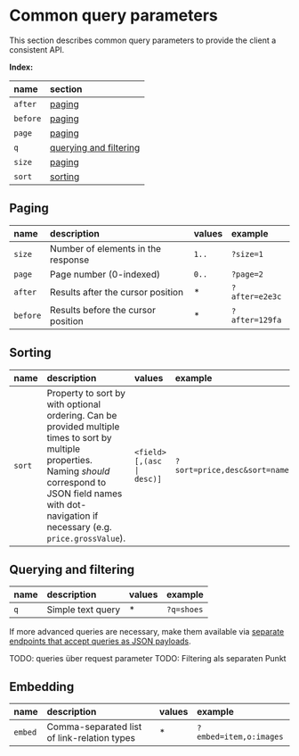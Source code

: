 # Common query parameters

This section describes common query parameters to provide the client a consistent API.

**Index:**

| name     | section                                           |
| :------- | :------------------------------------------------ |
| `after`  | [paging](#paging)                                 |
| `before` | [paging](#paging)                                 |
| `page`   | [paging](#paging)                                 |
| `q`      | [querying and filtering](#querying-and-filtering) |
| `size`   | [paging](#paging)                                 |
| `sort`   | [sorting](#sorting)                               |

## Paging

| name     | description                        | values | example        |
| :------- | :--------------------------------- | :----- | :------------- |
| `size`   | Number of elements in the response | `1..`  | `?size=1`      |
| `page`   | Page number (0-indexed)            | `0..`  | `?page=2`      |
| `after`  | Results after the cursor position  | \*     | `?after=e2e3c` |
| `before` | Results before the cursor position | \*     | `?after=129fa` |

## Sorting

| name   | description                                                                                                                                                                                                           | values                    | example                      |
| :----- | :-------------------------------------------------------------------------------------------------------------------------------------------------------------------------------------------------------------------- | :------------------------ | :--------------------------- |
| `sort` | Property to sort by with optional ordering. Can be provided multiple times to sort by multiple properties. Naming _should_ correspond to JSON field names with dot-navigation if necessary (e.g. `price.grossValue`). | `<field>[,(asc \| desc)]` | `?sort=price,desc&sort=name` |

## Querying and filtering

| name | description       | values | example    |
| :--- | :---------------- | :----- | :--------- |
| `q`  | Simple text query | \*     | `?q=shoes` |

If more advanced queries are necessary, make them available via [separate endpoints that accept queries as JSON payloads](R000028).

TODO: queries über request parameter
TODO: Filtering als separaten Punkt

## Embedding

| name    | description                                 | values | example                |
| :------ | :------------------------------------------ | :----- | :--------------------- |
| `embed` | Comma-separated list of link-relation types | \*     | `?embed=item,o:images` |
